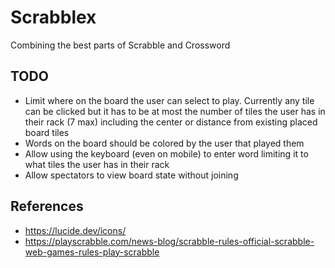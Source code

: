 # Scrabblex

Combining the best parts of Scrabble and Crossword

## TODO

- Limit where on the board the user can select to play. Currently any tile can be clicked but it has to be at most the number of tiles the user has in their rack (7 max) including the center or distance from existing placed board tiles
- Words on the board should be colored by the user that played them
- Allow using the keyboard (even on mobile) to enter word limiting it to what tiles the user has in their rack
- Allow spectators to view board state without joining

## References

- <https://lucide.dev/icons/>
- <https://playscrabble.com/news-blog/scrabble-rules-official-scrabble-web-games-rules-play-scrabble>
